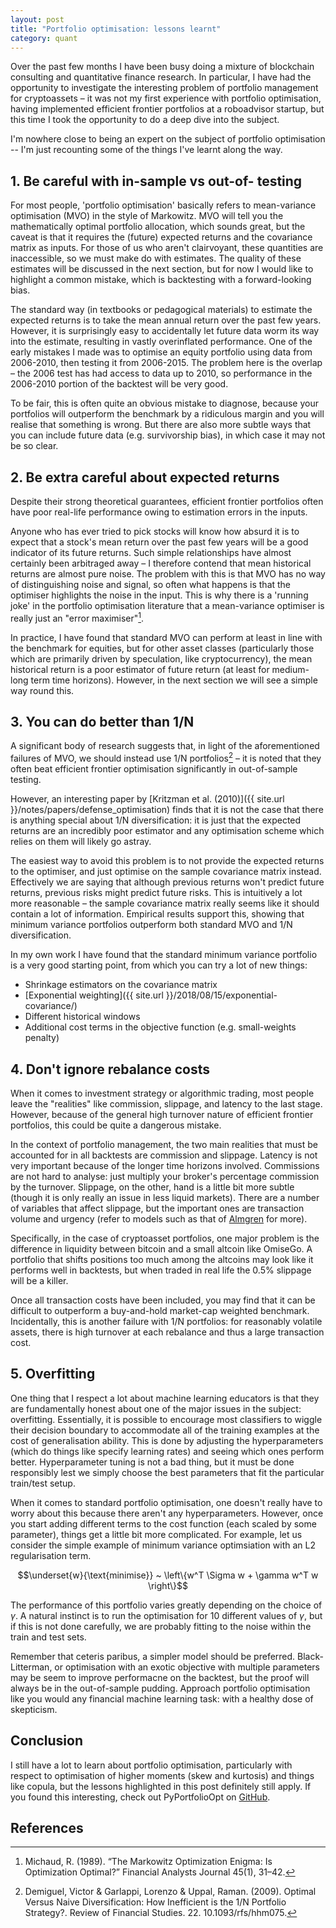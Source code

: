 ```yaml
---
layout: post
title: "Portfolio optimisation: lessons learnt"
category: quant
---
```


Over the past few months I have been busy doing a mixture of blockchain consulting and quantitative finance research. In particular, I have had the opportunity to investigate the interesting problem of portfolio management for cryptoassets – it was not my first experience with portfolio optimisation, having implemented efficient frontier portfolios at a roboadvisor startup, but this time I took the opportunity to do a deep dive into the subject.  
<!--more-->

I'm nowhere close to being an expert on the subject of portfolio optimisation -- I'm just recounting some of the things I've learnt along the way.

## 1. Be careful with in-sample vs out-of- testing

For most people, 'portfolio optimisation' basically refers to mean-variance optimisation (MVO) in the style of Markowitz. MVO will tell you the mathematically optimal portfolio allocation, which sounds great, but the caveat is that it requires the (future) expected returns and the covariance matrix as inputs. For those of us who aren't clairvoyant, these quantities are inaccessible, so we must make do with estimates. The quality of these estimates will be discussed in the next section, but for now I would like to highlight a common mistake, which is backtesting with a forward-looking bias.

The standard way (in textbooks or pedagogical materials) to estimate the expected returns is to take the mean annual return over the past few years. However, it is surprisingly easy to accidentally let future data worm its way into the estimate, resulting in vastly overinflated performance. One of the early mistakes I made was to optimise an equity portfolio using data from 2006-2010, then testing it from 2006-2015. The problem here is the overlap – the 2006 test has had access to data up to 2010, so performance in the 2006-2010 portion of the backtest will be very good.

To be fair, this is often quite an obvious mistake to diagnose, because your portfolios will outperform the benchmark by a ridiculous margin and you will realise that something is wrong. But there are also more subtle ways that you can include future data (e.g. survivorship bias), in which case it may not be so clear. 


## 2. Be extra careful about expected returns

Despite their strong theoretical guarantees, efficient frontier portfolios often have poor real-life performance owing to estimation errors in the inputs.  

Anyone who has ever tried to pick stocks will know how absurd it is to expect that a stock's mean return over the past few years will be a good indicator of its future returns. Such simple relationships have almost certainly been arbitraged away – I therefore contend that mean historical returns are almost pure noise. The problem with this is that MVO has no way of distinguishing noise and signal, so often what happens is that the optimiser highlights the noise in the input. This is why there is a 'running joke' in the portfolio optimisation literature that a mean-variance optimiser is really just an "error maximiser"[^michaud].

In practice, I have found that standard MVO can perform at least in line with the benchmark for equities, but for other asset classes (particularly those which are primarily driven by speculation, like cryptocurrency), the mean historical return is a poor estimator of future return (at least for medium-long term time horizons). However, in the next section we will see a simple way round this. 

## 3. You can do better than 1/N

A significant body of research suggests that, in light of the aforementioned failures of MVO, we should instead use 1/N portfolios[^degrappa] – it is noted that they often beat efficient frontier optimisation significantly in out-of-sample testing.

However, an interesting paper by [Kritzman et al. (2010)]({{ site.url }}/notes/papers/defense_optimisation) finds that it is not the case that there is anything special about 1/N diversification: it is just that the expected returns are an incredibly poor estimator and any optimisation scheme which relies on them will likely go astray. 

The easiest way to avoid this problem is to not provide the expected returns to the optimiser, and just optimise on the sample covariance matrix instead. Effectively we are saying that although previous returns won't predict future returns, previous risks might predict future risks. This is intuitively a lot more reasonable – the sample covariance matrix really seems like it should contain a lot of information. Empirical results support this, showing that minimum variance portfolios outperform both standard MVO and 1/N diversification.

In my own work I have found that the standard minimum variance portfolio is a very good starting point, from which you can try a lot of new things:

- Shrinkage estimators on the covariance matrix
- [Exponential weighting]({{ site.url }}/2018/08/15/exponential-covariance/)
- Different historical windows
- Additional cost terms in the objective function (e.g. small-weights penalty)


## 4. Don't ignore rebalance costs

When it comes to investment strategy or algorithmic trading, most people leave the "realities" like commission, slippage, and latency to the last stage. However, because of the general high turnover nature of efficient frontier portfolios, this could be quite a dangerous mistake.

In the context of portfolio management, the two main realities that must be accounted for in all backtests are commission and slippage. Latency is not very important because of the longer time horizons involved. Commissions are not hard to analyse: just multiply your broker's percentage commission by the turnover. Slippage, on the other, hand is a little bit more subtle (though it is only really an issue in less liquid markets). There are a number of variables that affect slippage, but the important ones are transaction volume and urgency (refer to models such as that of [Almgren](https://www.courant.nyu.edu/~almgren/papers/optliq.pdf) for more).

Specifically, in the case of cryptoasset portfolios, one major problem is the difference in liquidity between bitcoin and a small altcoin like OmiseGo. A portfolio that shifts positions too much among the altcoins may look like it performs well in backtests, but when traded in real life the 0.5% slippage will be a killer.

Once all transaction costs have been included, you may find that it can be difficult to outperform a buy-and-hold market-cap weighted benchmark. Incidentally, this is another failure with 1/N portfolios: for reasonably volatile assets, there is high turnover at each rebalance and thus a large transaction cost. 


## 5. Overfitting

One thing that I respect a lot about machine learning educators is that they are fundamentally honest about one of the major issues in the subject: overfitting. Essentially, it is possible to encourage most classifiers to wiggle their decision boundary to accommodate all of the training examples at the cost of generalisation ability. This is done by adjusting the hyperparameters (which do things like specify learning rates) and seeing which ones perform better. Hyperparameter tuning is not a bad thing, but it must be done responsibly lest we simply choose the best parameters that fit the particular train/test setup.

When it comes to standard portfolio optimisation, one doesn't really have to worry about this because there aren't any hyperparameters. However, once you start adding different terms to the cost function (each scaled by some parameter), things get a little bit more complicated. For example, let us consider the simple example of minimum variance optimsiation with an L2 regularisation term. 

$$\underset{w}{\text{minimise}} ~ \left\{w^T \Sigma w + \gamma w^T w \right\}$$

The performance of this portfolio varies greatly depending on the choice of $\gamma$. A natural instinct is to run the optimisation for 10 different values of $\gamma$, but if this is not done carefully, we are probably fitting to the noise within the train and test sets.

Remember that ceteris paribus, a simpler model should be preferred. Black-Litterman, or optimisation with an exotic objective with multiple parameters may be seem to improve performacne on the backtest, but the proof will always be in the out-of-sample pudding. Approach portfolio optimisation like you would any financial machine learning task: with a healthy dose of skepticism. 
    
## Conclusion 

I still have a lot to learn about portfolio optimisation, particularly with respect to optimisation of higher moments (skew and kurtosis) and things like copula, but the lessons highlighted in this post definitely still apply. If you found this interesting, check out PyPortfolioOpt on [GitHub](https://github.com/robertmartin8/). 


## References

[^michaud]: Michaud, R. (1989). “The Markowitz Optimization Enigma: Is Optimization Optimal?” Financial Analysts Journal 45(1), 31–42.
[^degrappa]: Demiguel, Victor & Garlappi, Lorenzo & Uppal, Raman. (2009). Optimal Versus Naive Diversification: How Inefficient is the 1/N Portfolio Strategy?. Review of Financial Studies. 22. 10.1093/rfs/hhm075. 
